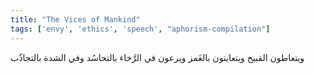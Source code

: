 ```yaml
---
title: "The Vices of Mankind"
tags: ['envy', 'ethics', 'speech', "aphorism-compilation"]
---
```


 ويتعاطون القبيح ويتعاينون بالغَمز ويرعون في الرَّخاء بالتحاسُد وفي الشدة بالتجاذُب
